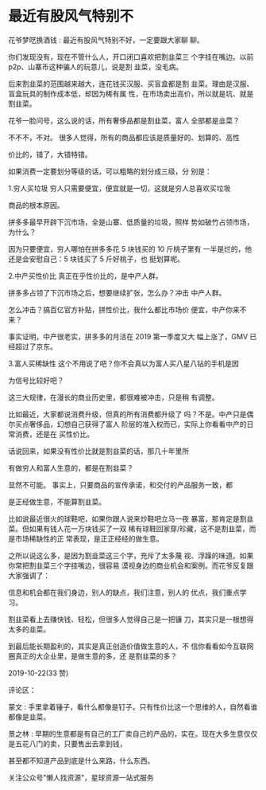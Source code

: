 # 最近有股风气特别不

花爷梦呓换酒钱 : 最近有股风气特别不好，一定要跟大家聊 聊。

你们发现没有，现在不管什么人，开口闭口喜欢把割韭菜三 个字挂在嘴边。以前 p2p、山寨币这种骗人的玩意儿，说是割 韭菜，没毛病。

后来割韭菜的范围越来越大，连花钱买汉服、买盲盒都是割 韭菜。理由是汉服、盲盒玩具的制作成本低，却因为稀有属 性，在市场卖出高价，所以就是坑、就是割韭菜。

花爷一脸问号，这么说的话，所有奢侈品都是割韭菜，富人 全部都是韭菜？

不不不，不对。 很多人觉得，所有的商品都应该是质量好的、划算的、高性

价比的，错了，大错特错。

如果消费一定要划分等级的话，可以粗略的划分成三级，分 别是：

1.穷人买垃圾 穷人只需要便宜，便宜就是一切，这就是穷人总喜欢买垃圾

商品的根本原因。

拼多多最早开辟下沉市场，全是山寨、低质量的垃圾，照样 势如破竹占领市场，为什么？

因为只要便宜，穷人哪怕在拼多多花 5 块钱买的 10 斤桃子里有 一半是烂的，他还是会安慰自己：5 块钱买了 5 斤好桃子，也 挺划算呢。

2.中产买性价比 真正在乎性价比的，是中产人群。

拼多多占领了下沉市场之后，想要继续扩张，怎么办？冲击 中产人群。

怎么冲击？搞百亿官方补贴，拼性价比，我什么都比市场价 便宜，中产你来不来？

事实证明，中产很老实，拼多多的月活在 2019 第一季度又大 幅上涨了，GMV 已经超过了京东。

3.富人买稀缺性 这个不用说了吧？你不会真以为富人买八星八钻的手机是因

为信号比较好吧？

这三大规律，在漫长的商业历史里，都很难被冲击，只是稍 有调整。

比如最近，大家都说消费升级，但真的所有消费都升级了 吗？不是。中产只是偶尔买点奢侈品，幻想自己获得了富人 阶层的准入权而已，实际上你看看中产的日常消费，还是在 买性价比。

话说回来，如果没有性价比就是割韭菜的话，那几十年里所

有做穷人和富人生意的，都是在割韭菜？

显然不可能。 事实上，只要商品的宣传承诺，和交付的产品服务一致，都

是正经做生意，不能算割韭菜。

比如说最近很火的球鞋吧，如果你跟人说来炒鞋吧立马一夜 暴富，那肯定是割韭菜。但如果有钱人花一万块钱买了一双 稀有球鞋回家穿/珍藏，这不是割韭菜，而是市场稀缺性的正 常表现，是正正经经的做生意。

之所以说这么多，是因为割韭菜这三个字，充斥了太多蔑 视、浮躁的味道。如果你常把割韭菜三个字挂嘴边，很容易 漠视身边的商业机会和案例。而花爷反复跟大家强调了：

信息和机会都在我们身边，别人的缺点，我们注意，别人的 优点，我们重点学习。

割韭菜看上去赚快钱、轻松，但很多人觉得自己是一把镰 刀，其实只是一根想得太多的韭菜。

到最后能长期盈利的，其实是真正创造价值做生意的人，不 信你看看如今互联网圈真正的大企业里，是做生意的多，还 是割韭菜的多？

2019-10-22(33 赞)

评论区：

蒙文 : 手里拿着锤子，看什么都像是钉子。只有性价比这一个思维的人，自然看谁都像是韭菜。

景之林 : 早期的生意都是有自己的工厂卖自己的产品的，实在。现在大多生意仅仅是五花八门的卖，只要售出去拿到钱，

甚至都不知道产品到底是什么来路，什么东西。

关注公众号"懒人找资源"，星球资源一站式服务